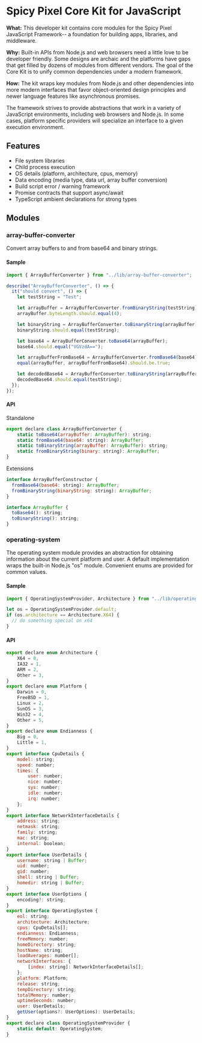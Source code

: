 Spicy Pixel Core Kit for JavaScript
===================================
**What:** This developer kit contains core modules for the Spicy Pixel JavaScript Framework-- a foundation for building apps, libraries, and middleware.

**Why:** Built-in APIs from Node.js and web browsers need a little love to be developer friendly. Some designs are archaic and the platforms have gaps that get filled by dozens of modules from different vendors. The goal of the Core Kit is to unify common dependencies under a modern framework.  

**How:** The kit wraps key modules from Node.js and other dependencies into more modern interfaces that favor object-oriented design principles and newer language features like asynchronous promises.

The framework strives to provide abstractions that work in a variety of JavaScript environments, including web browsers and Node.js. In some cases, platform specific providers will specialize an interface to a given execution environment.

Features
--------

 * File system libraries
 * Child process execution
 * OS details (platform, architecture, cpus, memory)
 * Data encoding (media type, data url, array buffer conversion)
 * Build script error / warning framework 
 * Promise contracts that support async/await
 * TypeScript ambient declarations for strong types

Modules
-------

### array-buffer-converter

Convert array buffers to and from base64 and binary strings.

#### Sample

```javascript
import { ArrayBufferConverter } from "../lib/array-buffer-converter";

describe("ArrayBufferConverter", () => {
  it("should convert", () => {
    let testString = "Test";

    let arrayBuffer = ArrayBufferConverter.fromBinaryString(testString);
    arrayBuffer.byteLength.should.equal(4);

    let binaryString = ArrayBufferConverter.toBinaryString(arrayBuffer);
    binaryString.should.equal(testString);

    let base64 = ArrayBufferConverter.toBase64(arrayBuffer);
    base64.should.equal("VGVzdA==");

    let arrayBufferFromBase64 = ArrayBufferConverter.fromBase64(base64);
    equal(arrayBuffer, arrayBufferFromBase64).should.be.true;

    let decodedBase64 = ArrayBufferConverter.toBinaryString(arrayBufferFromBase64);
    decodedBase64.should.equal(testString);
  });
});
```

#### API

Standalone

```javascript
export declare class ArrayBufferConverter {
    static toBase64(arrayBuffer: ArrayBuffer): string;
    static fromBase64(base64: string): ArrayBuffer;
    static toBinaryString(arrayBuffer: ArrayBuffer): string;
    static fromBinaryString(binary: string): ArrayBuffer;
}
```

Extensions

```javascript
interface ArrayBufferConstructor {
  fromBase64(base64: string): ArrayBuffer;
  fromBinaryString(binaryString: string): ArrayBuffer;
}

interface ArrayBuffer {
  toBase64(): string;
  toBinaryString(): string;
}
```

### operating-system

The operating system module provides an abstraction for obtaining information about the current platform and user. A default implementation wraps the built-in Node.js "os" module. Convenient enums are provided for common values.

#### Sample

```javascript
import { OperatingSystemProvider, Architecture } from "../lib/operating-system";

let os = OperatingSystemProvider.default;
if (os.architecture == Architecture.X64) {
  // do something special on x64
}
```

#### API

```javascript
export declare enum Architecture {
    X64 = 0,
    IA32 = 1,
    ARM = 2,
    Other = 3,
}
export declare enum Platform {
    Darwin = 0,
    FreeBSD = 1,
    Linux = 2,
    SunOS = 3,
    Win32 = 4,
    Other = 5,
}
export declare enum Endianness {
    Big = 0,
    Little = 1,
}
export interface CpuDetails {
    model: string;
    speed: number;
    times: {
        user: number;
        nice: number;
        sys: number;
        idle: number;
        irq: number;
    };
}
export interface NetworkInterfaceDetails {
    address: string;
    netmask: string;
    family: string;
    mac: string;
    internal: boolean;
}
export interface UserDetails {
    username: string | Buffer;
    uid: number;
    gid: number;
    shell: string | Buffer;
    homedir: string | Buffer;
}
export interface UserOptions {
    encoding?: string;
}
export interface OperatingSystem {
    eol: string;
    architecture: Architecture;
    cpus: CpuDetails[];
    endianness: Endianness;
    freeMemory: number;
    homeDirectory: string;
    hostName: string;
    loadAverages: number[];
    networkInterfaces: {
        [index: string]: NetworkInterfaceDetails[];
    };
    platform: Platform;
    release: string;
    tempDirectory: string;
    totalMemory: number;
    uptimeSeconds: number;
    user: UserDetails;
    getUser(options?: UserOptions): UserDetails;
}
export declare class OperatingSystemProvider {
    static default: OperatingSystem;
}
```
